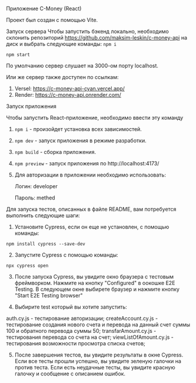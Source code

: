 Приложение C-Money (React)

Проект был создан с помощью Vite.

Запуск сервера
Чтобы запустить бэкенд локально, необходимо склонить репозиторий https://github.com/maksim-leskin/c-money-api на диск и выбрать следующие команды:
`npm i`

`npm start`

По умолчанию сервер слушает на 3000-ом порту localhost.

Или же сервер также доступен по ссылкам:

1. Versel: https://c-money-api-cyan.vercel.app/
2. Render: https://c-money-api.onrender.com/

Запуск приложения

Чтобы запустить React-приложение, необходимо ввести эту команду

1. `npm i` - произойдет установка всех зависимостей.

2. `npm dev` - запуск приложения в режиме разработки.

3. `npm build` - сборка приложения.

4. `npm preview` - запуск приложения по http://localhost:4173/

5. Для авторизации в приложении необходимо использовать:

   Логин: developer

   Пароль: methed

Для запуска тестов, описанных в файле README, вам потребуется выполнить следующие шаги:

1. Установите Cypress, если он еще не установлен, с помощью команды:

`npm install cypress --save-dev`

2. Запустите Cypress с помощью команды:

`npx cypress open`

3. После запуска Cypress, вы увидите окно браузера с тестовым фреймворком. Нажмите на кнопку "Configured" в оокошке E2E Testing. В следующем окне выбирете браузер и нажмите кнопку "Start E2E Testing browser"

4. Выбирите test который вы хотите запустить:

auth.cy.js - тестирование авторизации;
createAccount.cy.js - тестирование создания нового счета и перевода на данный счет суммы 100 и обратного перевода суммы 50;
transfarAmount.cy.js - тестирования перевода со счета на счет;
viewListOfAmount.cy.js - тестирования возможности просмотра списка счетов;

5. После завершения тестов, вы увидите результаты в окне Cypress. Если все тесты прошли успешно, вы увидите зеленую галочки на против теста. Если есть неудачные тесты, вы увидите красную галочку и сообщение с описанием ошибок.
